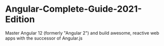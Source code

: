 # Angular-Complete-Guide-2021-Edition
Master Angular 12 (formerly "Angular 2") and build awesome, reactive web apps with the successor of Angular.js
